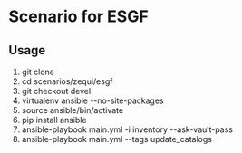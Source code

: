# Scenario for ESGF

## Usage

1. git clone
2. cd scenarios/zequi/esgf
3. git checkout devel
3. virtualenv ansible --no-site-packages
4. source ansible/bin/activate
5. pip install ansible
7. ansible-playbook main.yml -i inventory --ask-vault-pass
11. ansible-playbook main.yml --tags update_catalogs

